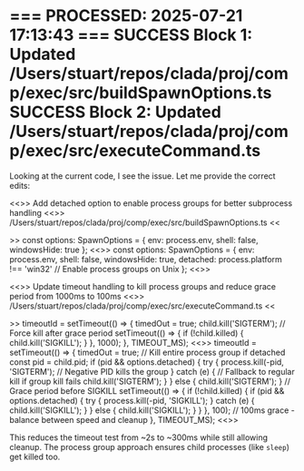 === PROCESSED: 2025-07-21 17:13:43 ===
SUCCESS Block 1: Updated /Users/stuart/repos/clada/proj/comp/exec/src/buildSpawnOptions.ts
SUCCESS Block 2: Updated /Users/stuart/repos/clada/proj/comp/exec/src/executeCommand.ts
===

Looking at the current code, I see the issue. Let me provide the correct edits:

<<<EXPLANATION>>>
Add detached option to enable process groups for better subprocess handling
<<<FILE>>>
/Users/stuart/repos/clada/proj/comp/exec/src/buildSpawnOptions.ts
<<<SEARCH>>>
  const options: SpawnOptions = {
    env: process.env,
    shell: false,
    windowsHide: true
  };
<<<REPLACE>>>
  const options: SpawnOptions = {
    env: process.env,
    shell: false,
    windowsHide: true,
    detached: process.platform !== 'win32' // Enable process groups on Unix
  };
<<<END>>>

<<<EXPLANATION>>>
Update timeout handling to kill process groups and reduce grace period from 1000ms to 100ms
<<<FILE>>>
/Users/stuart/repos/clada/proj/comp/exec/src/executeCommand.ts
<<<SEARCH>>>
    timeoutId = setTimeout(() => {
      timedOut = true;
      child.kill('SIGTERM');
      // Force kill after grace period
      setTimeout(() => {
        if (!child.killed) {
          child.kill('SIGKILL');
        }
      }, 1000);
    }, TIMEOUT_MS);
<<<REPLACE>>>
    timeoutId = setTimeout(() => {
      timedOut = true;
      // Kill entire process group if detached
      const pid = child.pid;
      if (pid && options.detached) {
        try {
          process.kill(-pid, 'SIGTERM'); // Negative PID kills the group
        } catch (e) {
          // Fallback to regular kill if group kill fails
          child.kill('SIGTERM');
        }
      } else {
        child.kill('SIGTERM');
      }
      // Grace period before SIGKILL
      setTimeout(() => {
        if (!child.killed) {
          if (pid && options.detached) {
            try {
              process.kill(-pid, 'SIGKILL');
            } catch (e) {
              child.kill('SIGKILL');
            }
          } else {
            child.kill('SIGKILL');
          }
        }
      }, 100); // 100ms grace - balance between speed and cleanup
    }, TIMEOUT_MS);
<<<END>>>

This reduces the timeout test from ~2s to ~300ms while still allowing cleanup. The process group approach ensures child processes (like `sleep`) get killed too.